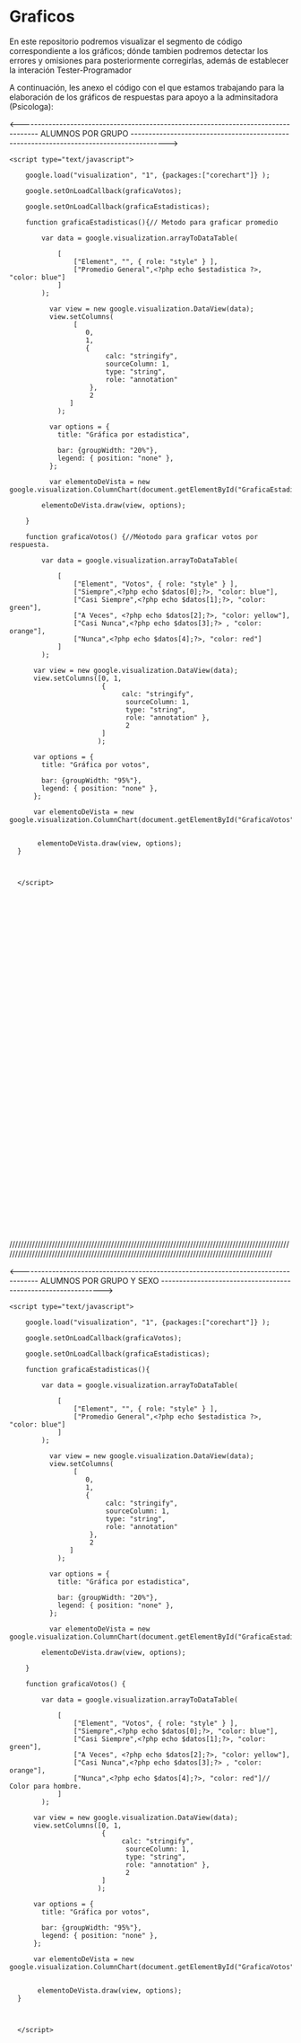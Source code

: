 # Graficos
En este repositorio podremos visualizar el segmento de código correspondiente a los gráficos; 
dónde tambien podremos detectar los errores y omisiones para posteriormente corregirlas, 
además de establecer la interación Tester-Programador


A continuación, les anexo el código con el que estamos trabajando para la elaboración de los gráficos de respuestas para apoyo a la adminsitadora (Psicologa):


<----------------------------------------------------------------------------------- ALUMNOS POR GRUPO ---------------------------------------------------------------------------------------->


<?php

	include("conexion.php");
	

	$alumnos = mysql_query("SELECT COUNT(*) FROM respuestasAlum where seccion='seccion' AND grupo='grupo' GROUP BY num_control"); /*Consultamos para obtener el total de los alumnos de esta seccion, grupo, que esten agrupados por numeros de control*/

	$tabla = mysql_query("SELECT * FROM respuestasAlum where seccion='seccion' AND grupo='grupo' ");/*Sleccionamos todas las respuestas de esta "seccion" y de este "grupo".*/
	
	$datos = array();
	
	while ($arreglo=mysql_fetch_array($tabla)){/*Obtenemos respuestas y las sumamos acomulándolas en vectores*/
		
		if($arreglo["respuesta"]==1){
				$datos[1]++;
		}elseif ($arreglo["respuesta"]==2) {
			# code...
				$datos[2]++
		}elseif ($arreglo["respuesta"]==3) {
			# code...
				$datos[3]++:
		}elseif ($arreglo["respuesta"]==4) {
			# code...
				$datos[4]++;
		}elseif ($arreglo["respuesta"]==5) {
			# code...
				$datos[5]++;
		}		
		
	}

	$calculo = 0;

	for ($i=0; $i<count($datos); $i++) {
		$calculo += ( $datos[$i]*(5-$i) );    		
	}

	$estadistica = $calculo/$alumnos;
	
?>

<!DOCTYPE html>
<html>
<head>
	<title></title>
	<script type="text/javascript" src="https://www.google.com/jsapi"></script><!-- Libreria para gráficos -->
	
	<script type="text/javascript">

	    google.load("visualization", "1", {packages:["corechart"]} );
	    
	    google.setOnLoadCallback(graficaVotos);

	    google.setOnLoadCallback(graficaEstadisticas);

	    function graficaEstadisticas(){// Metodo para graficar promedio

	    	var data = google.visualization.arrayToDataTable(
		      	
		      	[
			        ["Element", "", { role: "style" } ],    
			        ["Promedio General",<?php echo $estadistica ?>, "color: blue"]
		        ]
	    	);

		      var view = new google.visualization.DataView(data);
		      view.setColumns( 
		      		[
      				   0, 
      				   1,
                       { 
                       		calc: "stringify",
	                        sourceColumn: 1,
	                        type: "string",
	                        role: "annotation" 
	                    },
	                    2
                   ]
		        );

		      var options = {
		        title: "Gráfica por estadistica",
		       
		        bar: {groupWidth: "20%"},
		        legend: { position: "none" },
		      };

		      var elementoDeVista = new google.visualization.ColumnChart(document.getElementById("GraficaEstadisticas"));
	       	
	       	elementoDeVista.draw(view, options);
		       
	    }

	    function graficaVotos() {//Méotodo para graficar votos por respuesta.

	      	var data = google.visualization.arrayToDataTable(
		      	
		      	[
			        ["Element", "Votos", { role: "style" } ],
			        ["Siempre",<?php echo $datos[0];?>, "color: blue"],
			        ["Casi Siempre",<?php echo $datos[1];?>, "color: green"],
			        ["A Veces", <?php echo $datos[2];?>, "color: yellow"],
			        ["Casi Nunca",<?php echo $datos[3];?> , "color: orange"],
			        ["Nunca",<?php echo $datos[4];?>, "color: red"]
		        ]
	    	);

	      var view = new google.visualization.DataView(data);
	      view.setColumns([0, 1,
	                       { 
	                       		calc: "stringify",
		                         sourceColumn: 1,
		                         type: "string",
		                         role: "annotation" },
		                         2
	                       ]
	                      );

	      var options = {
	        title: "Gráfica por votos",
	       
	        bar: {groupWidth: "95%"},
	        legend: { position: "none" },
	      };

	      var elementoDeVista = new google.visualization.ColumnChart(document.getElementById("GraficaVotos"));

	      
	       elementoDeVista.draw(view, options);
	  }



	  </script>

</head>
<body>
	<div id="GraficaVotos" style="width: 98%; height: 300px;"></div>
	<div id="GraficaEstadisticas" style="width: 98%; height: 300px;"></div>
</body>
</html>

////////////////////////////////////////////////////////////////////////////////////////////////////////////////////////////////////////////////////////////////////////////////////////////////

<----------------------------------------------------------------------------------- ALUMNOS POR GRUPO Y SEXO -------------------------------------------------------------->
<?php

	include("conexion.php");
	
	

	$datos = array();

	$alumnos = mysql_query("SELECT COUNT(*) FROM respuestasAlum where seccion='$seccion' AND grupo='$grupo' AND sexo='$sexo' GROUP BY num_control");/*Igual pero ahora obtenemos el total de alumnos pero por sexo*/

/*	$tabla = mysql_query("SELECT * FROM respuestasAlum where seccion='$seccion' AND grupo='$grupo' AND sexo='$sexo' "); //Lo mismo pero por grupo
	$alumno = array();

	while ($arreglo=mysql_fetch_array($tabla)){//Cuento respuestas
		
		if($arreglo["respuesta"]==1){
				$datos[1]++;
		}elseif ($arreglo["respuesta"]==2) {
			# code...
				$datos[2]++
		}elseif ($arreglo["respuesta"]==3) {
			# code...
				$datos[3]++:
		}elseif ($arreglo["respuesta"]==4) {
			# code...
				$datos[4]++;
		}elseif ($arreglo["respuesta"]==5) {
			# code...
				$datos[5]++;
		}		
		
	}*/

	$calculo = 0;

	for ($i=0; $i<count($datos); $i++) {
		$calculo += ( $datos[$i]*(5-$i) );    		
	}

	$estadistica = $calculo/$alumnos;
	
?>

<!DOCTYPE html>
<html>
<head>
	<title></title>
	<script type="text/javascript" src="https://www.google.com/jsapi"></script>
	
	<script type="text/javascript">

	    google.load("visualization", "1", {packages:["corechart"]} );
	    
	    google.setOnLoadCallback(graficaVotos);

	    google.setOnLoadCallback(graficaEstadisticas);

	    function graficaEstadisticas(){

	    	var data = google.visualization.arrayToDataTable(
		      	
		      	[
			        ["Element", "", { role: "style" } ],    
			        ["Promedio General",<?php echo $estadistica ?>, "color: blue"]
		        ]
	    	);

		      var view = new google.visualization.DataView(data);
		      view.setColumns( 
		      		[
      				   0, 
      				   1,
                       { 
                       		calc: "stringify",
	                        sourceColumn: 1,
	                        type: "string",
	                        role: "annotation" 
	                    },
	                    2
                   ]
		        );

		      var options = {
		        title: "Gráfica por estadistica",
		       
		        bar: {groupWidth: "20%"},
		        legend: { position: "none" },
		      };

		      var elementoDeVista = new google.visualization.ColumnChart(document.getElementById("GraficaEstadisticas"));
	       	
	       	elementoDeVista.draw(view, options);
		       
	    }

	    function graficaVotos() {

	      	var data = google.visualization.arrayToDataTable(
		      	
		      	[
			        ["Element", "Votos", { role: "style" } ],
			        ["Siempre",<?php echo $datos[0];?>, "color: blue"],
			        ["Casi Siempre",<?php echo $datos[1];?>, "color: green"],
			        ["A Veces", <?php echo $datos[2];?>, "color: yellow"],
			        ["Casi Nunca",<?php echo $datos[3];?> , "color: orange"],
			        ["Nunca",<?php echo $datos[4];?>, "color: red"]// Color para hombre.
		        ]
	    	);

	      var view = new google.visualization.DataView(data);
	      view.setColumns([0, 1,
	                       { 
	                       		calc: "stringify",
		                         sourceColumn: 1,
		                         type: "string",
		                         role: "annotation" },
		                         2
	                       ]
	                      );

	      var options = {
	        title: "Gráfica por votos",
	       
	        bar: {groupWidth: "95%"},
	        legend: { position: "none" },
	      };

	      var elementoDeVista = new google.visualization.ColumnChart(document.getElementById("GraficaVotos"));

	      
	       elementoDeVista.draw(view, options);
	  }



	  </script>

</head>
<body>
	<div id="GraficaVotos" style="width: 98%; height: 300px;"></div>
	<div id="GraficaEstadisticas" style="width: 98%; height: 300px;"></div>
</body>
</html>

<?php

/////////////////////////////////////////////////////////////////////////////////////////////////////////////////////////////////////////////////////////////////////////////////////////////

<----------------------------------------------------------------------------------- ALUMNOS EN GENERAL ---------------------------------------------------------------------------------------->
	include("conexion.php");
	


	$alumnos = mysql_query("SELECT COUNT(*) FROM respuestasAlum GROUP BY num_control");//Obtenemos todo en general; todos los alumnos.

	$tabla = mysql_query("SELECT * FROM respuestasAlum ");//Seleccionamos todas las respuestas
	
	$datos=array();

	while ($arreglo=mysql_fetch_array($tabla)){//Cotamos y sumamos respuestas.
		
		if($arreglo["respuesta"]==1){
				$datos[1]++;
		}elseif ($arreglo["respuesta"]==2) {
			# code...
				$datos[2]++
		}elseif ($arreglo["respuesta"]==3) {
			# code...
				$datos[3]++:
		}elseif ($arreglo["respuesta"]==4) {
			# code...
				$datos[4]++;
		}elseif ($arreglo["respuesta"]==5) {
			# code...
				$datos[5]++;
		}		
		
	}*/

	$calculo = 0;

	for ($i=0; $i<count($datos); $i++) {
		$calculo += ( $datos[$i]*(5-$i) );    		
	}

	$estadistica = $calculo/$alumnos;
	
?>

<!DOCTYPE html>
<html>
<head>
	<title></title>
	<script type="text/javascript" src="https://www.google.com/jsapi"></script>
	
	<script type="text/javascript">

	    google.load("visualization", "1", {packages:["corechart"]} );
	    
	    google.setOnLoadCallback(graficaVotos);

	    google.setOnLoadCallback(graficaEstadisticas);

	    function graficaEstadisticas(){

	    	var data = google.visualization.arrayToDataTable(
		      	
		      	[
			        ["Element", "", { role: "style" } ],    
			        ["Promedio General",<?php echo $estadistica ?>, "color: blue"]
		        ]
	    	);

		      var view = new google.visualization.DataView(data);
		      view.setColumns( 
		      		[
      				   0, 
      				   1,
                       { 
                       		calc: "stringify",
	                        sourceColumn: 1,
	                        type: "string",
	                        role: "annotation" 
	                    },
	                    2
                   ]
		        );

		      var options = {
		        title: "Gráfica por estadistica",
		       
		        bar: {groupWidth: "20%"},
		        legend: { position: "none" },
		      };

		      var elementoDeVista = new google.visualization.ColumnChart(document.getElementById("GraficaEstadisticas"));
	       	
	       	elementoDeVista.draw(view, options);
		       
	    }

	    function graficaVotos() {

	      	var data = google.visualization.arrayToDataTable(
		      	
		      	[
			        ["Element", "Votos", { role: "style" } ],
			        ["Siempre",<?php echo $datos[0];?>, "color: blue"],
			        ["Casi Siempre",<?php echo $datos[1];?>, "color: green"],
			        ["A Veces", <?php echo $datos[2];?>, "color: yellow"],
			        ["Casi Nunca",<?php echo $datos[3];?> , "color: orange"],
			        ["Nunca",<?php echo $datos[4];?>, "color: red"]
		        ]
	    	);

	      var view = new google.visualization.DataView(data);
	      view.setColumns([0, 1,
	                       { 
	                       		calc: "stringify",
		                         sourceColumn: 1,
		                         type: "string",
		                         role: "annotation" },
		                         2
	                       ]
	                      );

	      var options = {
	        title: "Gráfica por votos",
	       
	        bar: {groupWidth: "95%"},
	        legend: { position: "none" },
	      };

	      var elementoDeVista = new google.visualization.ColumnChart(document.getElementById("GraficaVotos"));

	      
	       elementoDeVista.draw(view, options);
	  }



	  </script>

</head>
<body>
	<div id="GraficaVotos" style="width: 98%; height: 300px;"></div>
	<div id="GraficaEstadisticas" style="width: 98%; height: 300px;"></div>
</body>
</html>
